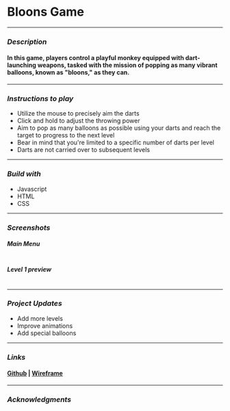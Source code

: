 # Bloons Game

---

### **_Description_**

####  In this game, players control a playful monkey equipped with dart-launching weapons, tasked with the mission of popping as many vibrant balloons, known as "bloons," as they can.

---

### **_Instructions to play_**

- Utilize the mouse to precisely aim the darts
- Click and hold to adjust the throwing power
- Aim to pop as many balloons as possible using your darts and reach the target to progress to the next level
- Bear in mind that you're limited to a specific number of darts per level
- Darts are not carried over to subsequent levels

---

### **_Build with_**

- Javascript
- HTML
- CSS

---

### **_Screenshots_**

##### Main Menu

![]()

##### Level 1 preview

![]()

---

### **_Project Updates_**

- Add more levels
- Improve animations
- Add special balloons

---

### **_Links_**

#### [Github](https://github.com/emmyileeva) | [Wireframe](https://wireframe.cc/pfOEVh) 

---

### **_Acknowledgments_**
